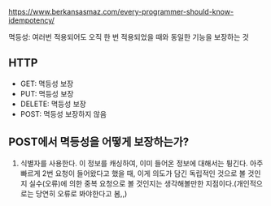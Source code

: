 https://www.berkansasmaz.com/every-programmer-should-know-idempotency/

멱등성: 여러번 적용되어도 오직 한 번 적용되었을 때와 동일한 기능을 보장하는 것

HTTP
-
- GET: 멱등성 보장
- PUT: 멱등성 보장
- DELETE: 멱등성 보장
- POST: 멱등성 보장하지 않음

POST에서 멱등성을 어떻게 보장하는가?
-

1. 식별자를 사용한다. 이 정보를 캐싱하여, 이미 들어온 정보에 대해서는 튕긴다. 아주 빠르게 2번 요청이 들어왔다고 했을 때, 이게 의도가 담긴 독립적인 것으로 볼 것인지 실수(오류)에 의한 중복 요청으로 볼 것인지는 생각해볼만한 지점이다.(개인적으로는 당연히 오류로 봐야한다고 봄,,)
